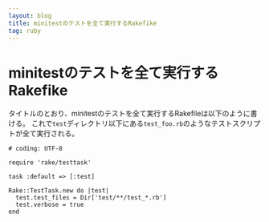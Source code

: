 ```yaml
---
layout: blog
title: minitestのテストを全て実行するRakefike
tag: ruby
---
```


# minitestのテストを全て実行するRakefike

タイトルのとおり、minitestのテストを全て実行するRakefileは以下のように書ける。
これで`test`ディレクトリ以下にある`test_foo.rb`のようなテストスクリプトが全て実行される。

~~~~
# coding: UTF-8

require 'rake/testtask'

task :default => [:test]

Rake::TestTask.new do |test|
  test.test_files = Dir['test/**/test_*.rb']
  test.verbose = true
end
~~~~
